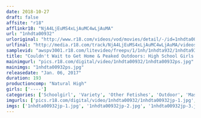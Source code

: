 ```yaml
---
date: 2018-10-27
draft: false
affsite: "r18"
afflinkr18: "NjA4LjEuMS4xLjAuMC4wLjAuMA"
url: "1nhdta00932"
urloriginal: "http://www.r18.com/videos/vod/movies/detail/-/id=1nhdta00932"
urlfinal: "http://media.r18.com/track/NjA4LjEuMS4xLjAuMC4wLjAuMA/videos/vod/movies/detail/-/id=1nhdta00932"
samplevid: "awspv3001.r18.com/litevideo/freepv/1/1nh/1nhdta932/1nhdta932_dmb_w.mp4"
title: "Couldn't Wait to Get Home & Peaked Outdoors: High School Girls So Turned On By Aphrodisiacs They Masturbate in Public Places! 3"
mainimgurl: "pics.r18.com/digital/video/1nhdta00932/1nhdta00932ps.jpg"
mainimgs: "1nhdta00932ps.jpg"
releasedate: "Jan. 06, 2017"
duration: 193
productioncomp: "Natural High"
girls: ['----']
categories: ['Schoolgirl', 'Variety', 'Other Fetishes', 'Outdoor', 'Masturbation', 'Substance Use', 'Squirting', 'Hi-Def']
imgurls: ['pics.r18.com/digital/video/1nhdta00932/1nhdta00932jp-1.jpg', 'pics.r18.com/digital/video/1nhdta00932/1nhdta00932jp-2.jpg', 'pics.r18.com/digital/video/1nhdta00932/1nhdta00932jp-3.jpg', 'pics.r18.com/digital/video/1nhdta00932/1nhdta00932jp-4.jpg', 'pics.r18.com/digital/video/1nhdta00932/1nhdta00932jp-5.jpg', 'pics.r18.com/digital/video/1nhdta00932/1nhdta00932jp-6.jpg', 'pics.r18.com/digital/video/1nhdta00932/1nhdta00932jp-7.jpg', 'pics.r18.com/digital/video/1nhdta00932/1nhdta00932jp-8.jpg', 'pics.r18.com/digital/video/1nhdta00932/1nhdta00932jp-9.jpg', 'pics.r18.com/digital/video/1nhdta00932/1nhdta00932jp-10.jpg', 'pics.r18.com/digital/video/1nhdta00932/1nhdta00932jp-11.jpg', 'pics.r18.com/digital/video/1nhdta00932/1nhdta00932jp-12.jpg', 'pics.r18.com/digital/video/1nhdta00932/1nhdta00932jp-13.jpg', 'pics.r18.com/digital/video/1nhdta00932/1nhdta00932jp-14.jpg', 'pics.r18.com/digital/video/1nhdta00932/1nhdta00932jp-15.jpg', 'pics.r18.com/digital/video/1nhdta00932/1nhdta00932jp-16.jpg', 'pics.r18.com/digital/video/1nhdta00932/1nhdta00932jp-17.jpg', 'pics.r18.com/digital/video/1nhdta00932/1nhdta00932jp-18.jpg', 'pics.r18.com/digital/video/1nhdta00932/1nhdta00932jp-19.jpg', 'pics.r18.com/digital/video/1nhdta00932/1nhdta00932jp-20.jpg']
imgs: ['1nhdta00932jp-1.jpg', '1nhdta00932jp-2.jpg', '1nhdta00932jp-3.jpg', '1nhdta00932jp-4.jpg', '1nhdta00932jp-5.jpg', '1nhdta00932jp-6.jpg', '1nhdta00932jp-7.jpg', '1nhdta00932jp-8.jpg', '1nhdta00932jp-9.jpg', '1nhdta00932jp-10.jpg', '1nhdta00932jp-11.jpg', '1nhdta00932jp-12.jpg', '1nhdta00932jp-13.jpg', '1nhdta00932jp-14.jpg', '1nhdta00932jp-15.jpg', '1nhdta00932jp-16.jpg', '1nhdta00932jp-17.jpg', '1nhdta00932jp-18.jpg', '1nhdta00932jp-19.jpg', '1nhdta00932jp-20.jpg']
---
```

